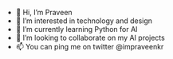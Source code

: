 - 👋 Hi, I’m Praveen
- 👀 I’m interested in technology and design
- 🌱 I’m currently learning Python for AI
- 💞️ I’m looking to collaborate on my AI projects
- 📫 You can ping me on twitter @impraveenkr

<!---
impraveenkr/impraveenkr is a ✨ special ✨ repository because its `README.md` (this file) appears on your GitHub profile.
You can click the Preview link to take a look at your changes.
--->
